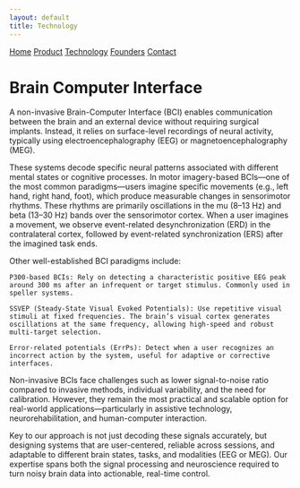 ```yaml
---
layout: default
title: Technology
---
```


<div class="background" style="background-image: url('{{ site.baseurl }}/assets/images/explication.jpg');">
  <div class="nav-links">
    <a href="{{ site.baseurl }}/index_en.html">Home</a>
    <a href="{{ site.baseurl }}/about_en.html">Product</a>
    <a href="{{ site.baseurl }}/projects_en.html">Technology</a>
    <a href="{{ site.baseurl }}/gallery_en.html">Founders</a>
    <a href="{{ site.baseurl }}/contact_en.html">Contact</a>
  </div>
  <h1>Brain Computer Interface</h1>
  <p>A non-invasive Brain-Computer Interface (BCI) enables communication between the brain and an external device without requiring surgical implants. Instead, it relies on surface-level recordings of neural activity, typically using electroencephalography (EEG) or magnetoencephalography (MEG).

These systems decode specific neural patterns associated with different mental states or cognitive processes. In motor imagery-based BCIs—one of the most common paradigms—users imagine specific movements (e.g., left hand, right hand, foot), which produce measurable changes in sensorimotor rhythms. These rhythms are primarily oscillations in the mu (8–13 Hz) and beta (13–30 Hz) bands over the sensorimotor cortex. When a user imagines a movement, we observe event-related desynchronization (ERD) in the contralateral cortex, followed by event-related synchronization (ERS) after the imagined task ends.

Other well-established BCI paradigms include:

    P300-based BCIs: Rely on detecting a characteristic positive EEG peak around 300 ms after an infrequent or target stimulus. Commonly used in speller systems.

    SSVEP (Steady-State Visual Evoked Potentials): Use repetitive visual stimuli at fixed frequencies. The brain’s visual cortex generates oscillations at the same frequency, allowing high-speed and robust multi-target selection.

    Error-related potentials (ErrPs): Detect when a user recognizes an incorrect action by the system, useful for adaptive or corrective interfaces.

Non-invasive BCIs face challenges such as lower signal-to-noise ratio compared to invasive methods, individual variability, and the need for calibration. However, they remain the most practical and scalable option for real-world applications—particularly in assistive technology, neurorehabilitation, and human-computer interaction.

Key to our approach is not just decoding these signals accurately, but designing systems that are user-centered, reliable across sessions, and adaptable to different brain states, tasks, and modalities (EEG or MEG). Our expertise spans both the signal processing and neuroscience required to turn noisy brain data into actionable, real-time control.</p>
</div>
